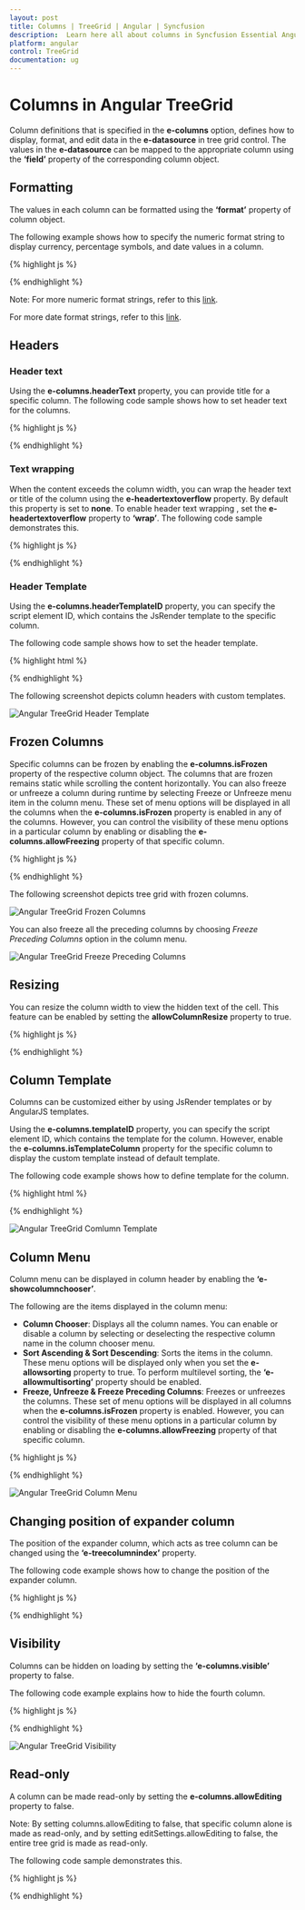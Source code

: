 ```yaml
---
layout: post
title: Columns | TreeGrid | Angular | Syncfusion
description:  Learn here all about columns in Syncfusion Essential Angular TreeGrid control, its elements, and more.
platform: angular
control: TreeGrid
documentation: ug
---
```


# Columns in Angular TreeGrid

Column definitions that is specified in the **e-columns** option, defines how to display, format, and edit data in the **e-datasource** in tree grid control. The values in the **e-datasource** can be mapped to the appropriate column using the **‘field’** property of the corresponding column object.                 

## Formatting

The values in each column can be formatted using the **‘format’** property of column object.                               

The following example shows how to specify the numeric format string to display currency, percentage symbols, and date values in a column.          

{% highlight js %}                    
                                                           
<!doctype html>
<body ng-controller="TreeGridCtrl">
    <!--Add  treegrid control here-->
    <div id="TreeGridContainer" ej-treegrid //... e-columns="columns">
    </div>
    <script>
    var columns = [{
            field: "Percentage",
            headerText: "Percentage",
            format: "{0:P0}"
        },
        {
            field: "Currency",
            headerText: "Currency",
            format: "{0:C2}"
        },
        {
            field: "startDate",
            headerText: "Start Date",
            format: "{0:MM/dd/yyyy}"
        },
        {
            field: "endDate",
            headerText: "End Date",
            format: "{0:MM/dd/yyyy hh:mm:ss}"
        }
    ]
    angular.module('listCtrl', ['ejangular'])
        .controller('TreeGridCtrl', function($scope) {
            //...
            $scope.columns = "columns";
        });
</script>
</body>

{% endhighlight %}

Note: For more numeric format strings, refer to this [link](https://msdn.microsoft.com/library/dwhawy9k(v=vs.100).aspx).

For more date format strings, refer to this [link](https://msdn.microsoft.com/library/az4se3k1(v=vs.100).aspx).                         
               
## Headers

### Header text

Using the **e-columns.headerText** property, you can provide title for a specific column. The following code sample shows how to set header text for the columns.

{% highlight js %}

<!doctype html>
<body ng-controller="TreeGridCtrl">
    <!--Add  treegrid control here-->
    <div id="TreeGridContainer" ej-treegrid //... e-columns="columns">
    </div>
    <script>
        var columns = [{
                field: "taskID",
                headerText: "Task Id"
            },
            {
                field: "taskName",
                headerText: "Task Name"
            },
            {
                field: "startDate",
                headerText: "Start Date"
            },
            {
                field: "endDate",
                headerText: "End Date"
            }
        ]
        angular.module('listCtrl', ['ejangular'])
            .controller('TreeGridCtrl', function($scope) {
                //...
                $scope.columns = "columns";
            });
    </script>
</body>

{% endhighlight %}

### Text wrapping

When the content exceeds the column width, you can wrap the header text or title of the column using the **e-headertextoverflow** property. By default this property is set to **none**. To enable header text wrapping , set the **e-headertextoverflow** property to **‘wrap’**. The following code sample demonstrates this.

{% highlight js %}

<!doctype html>
<body ng-controller="TreeGridCtrl">
    <!--Add  treegrid control here-->
    <div id="TreeGridContainer" ej-treegrid //... e-headertextoverflow="wrap">        
    </div>
</body>

{% endhighlight %}

### Header Template

Using the **e-columns.headerTemplateID** property, you can specify the script element ID, which contains the JsRender template to the specific column.

The following code sample shows how to set the header template.                 

{% highlight html %}

<body ng-controller="TreeGridCtrl">
    <script type="text/x-jsrender" id="resource">
        <div>
            <div class="name">
                <img src="13.4.0.53/themes/web/images/treegrid/icon-03.png" width="20" height="20" />
            </div>
            <div style="position:relative; top:3px;">
                Resources
            </div>
        </div>
    </script>
    <script type="text/x-jsrender" id="projectName">
        <div>
            <div>
                <img src="13.4.0.53/themes/web/images/treegrid/icon-01.png" width="20" height="20" />
            </div>
            <div style="position:relative; top:3px;">
                Task Name
            </div>
        </div>
    </script>
    <!--Add  treegrid control here-->
    <div id="TreeGridContainer" ej-treegrid //... e-columns="columns">
    </div>
    <script>
        var columns = [{
            field: "taskName",
            editType: "stringedit",
            headerTemplateID: "#projectName"
        }, {
            field: "startDate",
            editType: "datepicker"
        }, {
            field: "resourceId",
            editType: "dropdownedit",
            dropdownData: projectResources,
            headerTemplateID: "#resource"
        }, {
            field: "progress",
            editType: "numericedit"
        }]
        angular.module('listCtrl', ['ejangular'])
            .controller('TreeGridCtrl', function($scope) {
                //...
                $scope.columns = "columns";
            });
    </script>
</body>
    

{% endhighlight %}

The following screenshot depicts column headers with custom templates.

![Angular TreeGrid Header Template](columns_images/angular-treegrid-header-template.png)

## Frozen Columns

Specific columns can be frozen by enabling the **e-columns.isFrozen** property of the respective column object. The columns that are frozen remains static while scrolling the content horizontally. You can also freeze or unfreeze a column during runtime by selecting Freeze or Unfreeze menu item in the column menu. These set of menu options will be displayed in all the columns when the **e-columns.isFrozen** property is enabled in any of the columns. However, you can control the visibility of these menu options in a particular column by enabling or disabling the **e-columns.allowFreezing** property of that specific column.    

{% highlight js %} 

<body ng-controller="TreeGridCtrl">
    <!--Add  treegrid control here-->
    <div id="TreeGridContainer" ej-treegrid //... e-showcolumnchooser="true" e-columns="columns">
    </div>
    <script>
        var columns = [{
                field: "taskID",
                headerText: "ID",
                width: 60,
                isFrozen: true,
                allowFreezing: false
            },
            {
                field: "taskName",
                headerText: "Task Name",
                width: 200,
                isFrozen: true
            },
            {
                field: "startDate",
                headerText: "Start Date"
            },
            {
                field: "endDate",
                headerText: "End Date"
            },
            {
                field: "duration",
                headerText: "Duration"
            },
        ]
        angular.module('listCtrl', ['ejangular'])
            .controller('TreeGridCtrl', function($scope) {
                //...
                $scope.columns = "columns";
            });
    </script>
</body>

{% endhighlight %}

The following screenshot depicts tree grid with frozen columns.

![Angular TreeGrid Frozen Columns](columns_images/angular-treegrid-frozen-columns.png)

You can also freeze all the preceding columns by choosing *Freeze Preceding Columns* option in the column menu.               

![Angular TreeGrid Freeze Preceding Columns](columns_images/angular-treegrid-freeze-preceding-columns.png)

## Resizing

You can resize the column width to view the hidden text of the cell. This feature can be enabled by setting the **allowColumnResize** property to true.

{% highlight js %}

<body ng-controller="TreeGridCtrl">
    <!--Add  treegrid control here-->
    <div id="TreeGridContainer" ej-treegrid //... e-allowcolumnresize="true">
    </div>
</body>

{% endhighlight %}

## Column Template

Columns can be customized either by using JsRender templates or by AngularJS templates.

Using the **e-columns.templateID** property, you can specify the script element ID, which contains the template for the column. However, enable the **e-columns.isTemplateColumn** property for the specific column to display the custom template instead of default template.

The following code example shows how to define template for the column.

{% highlight html %}

<body ng-controller="TreeGridCtrl">
    <!--Add  TreeGrid control here-->
    <div id="TreeGridContainer" ej-treegrid //... e-rowheight="50" e-columns="columns">
    </div>
    <script>
        var columns = [{
                field: "taskID",
                headerText: "Task Id",
                width: "45"
            },
            {
                field: "taskName",
                headerText: "Task Name"
            },
            {
                headerText: "Resource",
                isTemplateColumn: true,
                templateID: "columnTemplate",
                textAlign: "center"
            },
            {
                field: "resourceNames",
                headerText: "Resource Name"
            },
        ]
        angular.module('listCtrl', ['ejangular'])
            .controller('TreeGridCtrl', function($scope) {
                //...
                $scope.columns = "columns";
            });
    </script>
</body>

{% endhighlight %}

![Angular TreeGrid Comlumn Template](columns_images/angular-treegrid-column-template.png)

## Column Menu

Column menu can be displayed in column header by enabling the **‘e-showcolumnchooser’**.

The following are the items displayed in the column menu:

* **Column Chooser**: Displays all the column names. You can enable or disable a column by selecting or deselecting the respective column name in the column chooser menu.
* **Sort Ascending & Sort Descending**: Sorts the items in the column. These menu options will be displayed only when you set the **e-allowsorting** property to true. To perform multilevel sorting, the **‘e-allowmultisorting’** property should be enabled.               
* **Freeze, Unfreeze & Freeze Preceding Columns**: Freezes or unfreezes the columns. These set of menu options will be displayed in all columns when the **e-columns.isFrozen** property is enabled. However, you can control the visibility of these menu options in a particular column by enabling or disabling the **e-columns.allowFreezing** property of that specific column.                         

{% highlight js %}

<body ng-controller="TreeGridCtrl">                  
    <!--Add  TreeGrid control here-->
    <div id="TreeGridContainer" ej-treegrid 
    //... 
    e-showcolumnchooser="true" 
    e-allowsorting= "true" 
    e-allowmultisorting= "true" 
    e-columns="columns">
    </div>
    <script>
        var columns = [
            // ...  
            {
                field: "duration",
                headerText: "Duration",
                visible: false
            }
            // ...  
        ]
        angular.module('listCtrl', ['ejangular'])
            .controller('TreeGridCtrl', function($scope) {
                //...
                $scope.columns = "columns";
            });
    </script>
</body>

{% endhighlight %}

![Angular TreeGrid Column Menu](columns_images/angular-treegrid-column-menu.png)

## Changing position of expander column

The position of the expander column, which acts as tree column can be changed using the **‘e-treecolumnindex’** property.

The following code example shows how to change the position of the expander column.

{% highlight js %}

<body ng-controller="TreeGridCtrl">
    <!--Add  treegrid control here-->
    <div id="TreeGridContainer" ej-treegrid //... e-treecolumnindex="2">
    </div>
</body>

{% endhighlight %}

## Visibility

Columns can be hidden on loading by setting the **‘e-columns.visible’** property to false.

The following code example explains how to hide the fourth column.

{% highlight js %}

<body ng-controller="TreeGridCtrl">
    <!--Add  TreeGrid control here-->
    <div id="TreeGridContainer" ej-treegrid //... e-columns="columns">
    </div>
    <script>
        var columns = [{
                field: "taskID",
                headerText: "Task Id",
                width: "45"
            },
            {
                field: "taskName",
                headerText: "Task Name"
            },
            {
                field: "startDate",
                headerText: "Start Date"
            },
            {
                field: "endDate",
                headerText: "End Date",
                visible: false
            },
            {
                field: "progress",
                headerText: "Progress"
            }
        ]
        angular.module('listCtrl', ['ejangular'])
            .controller('TreeGridCtrl', function($scope) {
                //...
                $scope.columns = "columns";
            });
    </script>
</body>

{% endhighlight %}

![Angular TreeGrid Visibility](columns_images/angular-treegrid-visibility.png)

## Read-only

A column can be made read-only by setting the **e-columns.allowEditing** property to false.      

Note: By setting columns.allowEditing to false, that specific column alone is made as read-only, and by setting editSettings.allowEditing to false, the entire tree grid is made as read-only.

The following code sample demonstrates this.        

{% highlight js %}

<body ng-controller="TreeGridCtrl">
   <!--Add  TreeGrid control here-->
   <div id="TreeGridContainer" ej-treegrid //... e-columns="columns">
   </div>
   <script>
      var columns = [{
              field: "taskID",
              headerText: "Task Id"
          },
          {
              field: "taskName",
              headerText: "Task Name",
              allowEditing: false
          },
          {
              field: "startDate",
              headerText: "Start Date"
          },
          {
              field: "endDate",
              headerText: "End Date"
          }
      ]
      angular.module('listCtrl', ['ejangular'])
          .controller('TreeGridCtrl', function($scope) {
              //...
              $scope.columns = "columns";
          });
   </script>
</body>

{% endhighlight %}